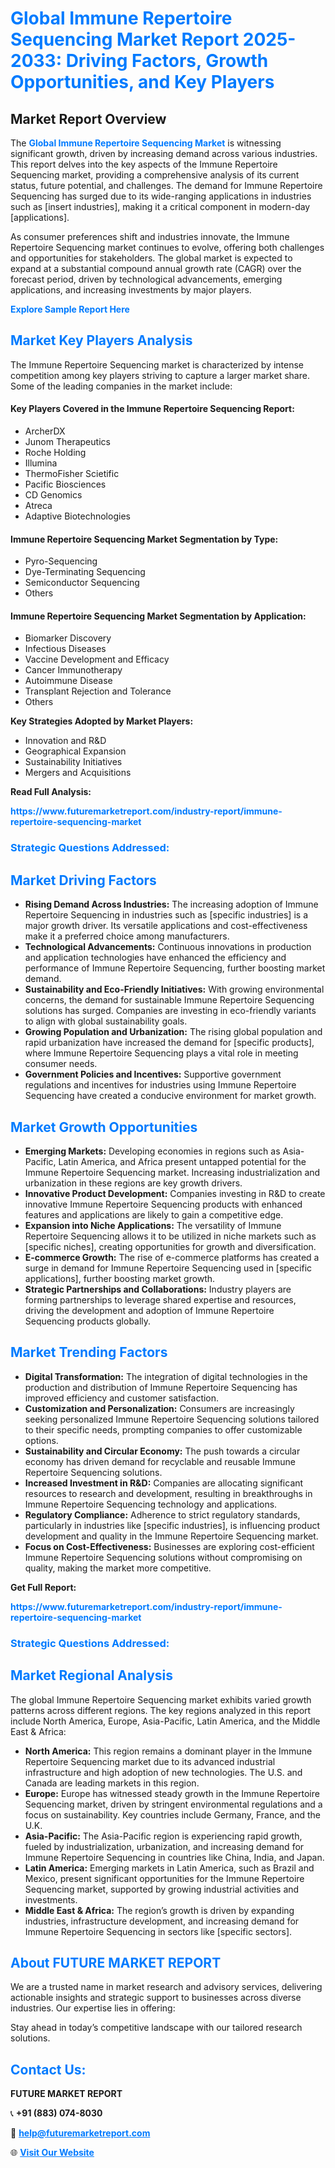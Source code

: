 <h1 style="color: #007BFF;">Global Immune Repertoire Sequencing Market Report 2025-2033: Driving Factors, Growth Opportunities, and Key Players</h1>

<section id="overview">
<h2>Market Report Overview</h2>
<p>The <a href="https://www.futuremarketreport.com/industry-report/immune-repertoire-sequencing-market" style="color: #007BFF; text-decoration: none;"><strong>Global Immune Repertoire Sequencing Market</strong></a> is witnessing significant growth, driven by increasing demand across various industries. This report delves into the key aspects of the Immune Repertoire Sequencing market, providing a comprehensive analysis of its current status, future potential, and challenges. The demand for Immune Repertoire Sequencing has surged due to its wide-ranging applications in industries such as [insert industries], making it a critical component in modern-day [applications].</p>
<p>As consumer preferences shift and industries innovate, the Immune Repertoire Sequencing market continues to evolve, offering both challenges and opportunities for stakeholders. The global market is expected to expand at a substantial compound annual growth rate (CAGR) over the forecast period, driven by technological advancements, emerging applications, and increasing investments by major players.</p>
</section>

<section id="overview">
<p><a href="https://www.futuremarketreport.com/request-sample/reportId=101169" style="color: #007BFF; text-decoration: none;"><strong>Explore Sample Report Here</strong></a></p>
</section>

<section id="key-players">
<h2 style="color: #007BFF;">Market Key Players Analysis</h2>
<p>The Immune Repertoire Sequencing market is characterized by intense competition among key players striving to capture a larger market share. Some of the leading companies in the market include:</p>
<h4>Key Players Covered in the Immune Repertoire Sequencing Report:</h4>
<ul><li>ArcherDX</li><li>Junom Therapeutics</li><li>Roche Holding</li><li>Illumina</li><li>ThermoFisher Scietific</li><li>Pacific Biosciences</li><li>CD Genomics</li><li>Atreca</li><li>Adaptive Biotechnologies</li></ul>
<h4>Immune Repertoire Sequencing Market Segmentation by Type:</h4>
<ul><li>Pyro-Sequencing</li><li>Dye-Terminating Sequencing</li><li>Semiconductor Sequencing</li><li>Others</li></ul>

<h4>Immune Repertoire Sequencing Market Segmentation by Application:</h4>
<ul><li>Biomarker Discovery</li><li>Infectious Diseases</li><li>Vaccine Development and Efficacy</li><li>Cancer Immunotherapy</li><li>Autoimmune Disease</li><li>Transplant Rejection and Tolerance</li><li>Others</li></ul>
<p><strong>Key Strategies Adopted by Market Players:</strong></p>
<ul>
<li>Innovation and R&D</li>
<li>Geographical Expansion</li>
<li>Sustainability Initiatives</li>
<li>Mergers and Acquisitions</li>
</ul>
</section>

<section>
<p><strong>Read Full Analysis: </strong></p><a href="https://www.futuremarketreport.com/industry-report/immune-repertoire-sequencing-market" style="color: #007BFF; text-decoration: none;"><strong>https://www.futuremarketreport.com/industry-report/immune-repertoire-sequencing-market</strong></a>
<h3 style="color: #007BFF;">Strategic Questions Addressed:</h3>
</section>

<section id="driving-factors">
<h2 style="color: #007BFF;">Market Driving Factors</h2>
<ul>
<li><strong>Rising Demand Across Industries:</strong> The increasing adoption of Immune Repertoire Sequencing in industries such as [specific industries] is a major growth driver. Its versatile applications and cost-effectiveness make it a preferred choice among manufacturers.</li>
<li><strong>Technological Advancements:</strong> Continuous innovations in production and application technologies have enhanced the efficiency and performance of Immune Repertoire Sequencing, further boosting market demand.</li>
<li><strong>Sustainability and Eco-Friendly Initiatives:</strong> With growing environmental concerns, the demand for sustainable Immune Repertoire Sequencing solutions has surged. Companies are investing in eco-friendly variants to align with global sustainability goals.</li>
<li><strong>Growing Population and Urbanization:</strong> The rising global population and rapid urbanization have increased the demand for [specific products], where Immune Repertoire Sequencing plays a vital role in meeting consumer needs.</li>
<li><strong>Government Policies and Incentives:</strong> Supportive government regulations and incentives for industries using Immune Repertoire Sequencing have created a conducive environment for market growth.</li>
</ul>
</section>

<section id="growth-opportunities">
<h2 style="color: #007BFF;">Market Growth Opportunities</h2>
<ul>
<li><strong>Emerging Markets:</strong> Developing economies in regions such as Asia-Pacific, Latin America, and Africa present untapped potential for the Immune Repertoire Sequencing market. Increasing industrialization and urbanization in these regions are key growth drivers.</li>
<li><strong>Innovative Product Development:</strong> Companies investing in R&D to create innovative Immune Repertoire Sequencing products with enhanced features and applications are likely to gain a competitive edge.</li>
<li><strong>Expansion into Niche Applications:</strong> The versatility of Immune Repertoire Sequencing allows it to be utilized in niche markets such as [specific niches], creating opportunities for growth and diversification.</li>
<li><strong>E-commerce Growth:</strong> The rise of e-commerce platforms has created a surge in demand for Immune Repertoire Sequencing used in [specific applications], further boosting market growth.</li>
<li><strong>Strategic Partnerships and Collaborations:</strong> Industry players are forming partnerships to leverage shared expertise and resources, driving the development and adoption of Immune Repertoire Sequencing products globally.</li>
</ul>
</section>

<section id="trending-factors">
<h2 style="color: #007BFF;">Market Trending Factors</h2>
<ul>
<li><strong>Digital Transformation:</strong> The integration of digital technologies in the production and distribution of Immune Repertoire Sequencing has improved efficiency and customer satisfaction.</li>
<li><strong>Customization and Personalization:</strong> Consumers are increasingly seeking personalized Immune Repertoire Sequencing solutions tailored to their specific needs, prompting companies to offer customizable options.</li>
<li><strong>Sustainability and Circular Economy:</strong> The push towards a circular economy has driven demand for recyclable and reusable Immune Repertoire Sequencing solutions.</li>
<li><strong>Increased Investment in R&D:</strong> Companies are allocating significant resources to research and development, resulting in breakthroughs in Immune Repertoire Sequencing technology and applications.</li>
<li><strong>Regulatory Compliance:</strong> Adherence to strict regulatory standards, particularly in industries like [specific industries], is influencing product development and quality in the Immune Repertoire Sequencing market.</li>
<li><strong>Focus on Cost-Effectiveness:</strong> Businesses are exploring cost-efficient Immune Repertoire Sequencing solutions without compromising on quality, making the market more competitive.</li>
</ul>
</section>

<section>
<p><strong>Get Full Report: </strong></p><a href="https://www.futuremarketreport.com/industry-report/immune-repertoire-sequencing-market" style="color: #007BFF; text-decoration: none;"><strong>https://www.futuremarketreport.com/industry-report/immune-repertoire-sequencing-market</strong></a>
<h3 style="color: #007BFF;">Strategic Questions Addressed:</h3>
</section>


<section id="regional-analysis">
<h2 style="color: #007BFF;">Market Regional Analysis</h2>
<p>The global Immune Repertoire Sequencing market exhibits varied growth patterns across different regions. The key regions analyzed in this report include North America, Europe, Asia-Pacific, Latin America, and the Middle East & Africa:</p>
<ul>
<li><strong>North America:</strong> This region remains a dominant player in the Immune Repertoire Sequencing market due to its advanced industrial infrastructure and high adoption of new technologies. The U.S. and Canada are leading markets in this region.</li>
<li><strong>Europe:</strong> Europe has witnessed steady growth in the Immune Repertoire Sequencing market, driven by stringent environmental regulations and a focus on sustainability. Key countries include Germany, France, and the U.K.</li>
<li><strong>Asia-Pacific:</strong> The Asia-Pacific region is experiencing rapid growth, fueled by industrialization, urbanization, and increasing demand for Immune Repertoire Sequencing in countries like China, India, and Japan.</li>
<li><strong>Latin America:</strong> Emerging markets in Latin America, such as Brazil and Mexico, present significant opportunities for the Immune Repertoire Sequencing market, supported by growing industrial activities and investments.</li>
<li><strong>Middle East & Africa:</strong> The region’s growth is driven by expanding industries, infrastructure development, and increasing demand for Immune Repertoire Sequencing in sectors like [specific sectors].</li>
</ul>
</section>

<footer>
<h2 style="color: #007BFF;">About FUTURE MARKET REPORT</h2>
<p>We are a trusted name in market research and advisory services, delivering actionable insights and strategic support to businesses across diverse industries. Our expertise lies in offering:</p>

<p>Stay ahead in today’s competitive landscape with our tailored research solutions.</p>

<h2 style="color: #007BFF;">Contact Us:</h2>
<p><strong>FUTURE MARKET REPORT</strong></p>
<p>📞 <strong>+91 (883) 074-8030</strong></p>
<p>📧 <strong><a href="mailto:help@futuremarketreport.com" style="color: #007BFF;">help@futuremarketreport.com</a></strong></p>
<p>🌐 <strong><a href="https://www.futuremarketreport.com/" style="color: #007BFF;">Visit Our Website</a></strong></p>
</footer>